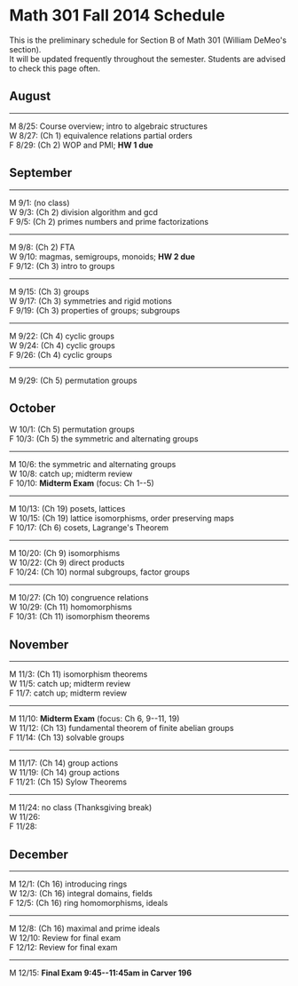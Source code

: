 # Math 301 Fall 2014 Schedule

This is the preliminary schedule for Section B of Math 301
(William DeMeo's section).  
It will be updated frequently throughout the semester. 
Students are advised to check this page often.

## August

---------------------------------------------------------
M 8/25: Course overview; intro to algebraic structures  
W 8/27: (Ch 1) equivalence relations partial orders  
F 8/29: (Ch 2) WOP and PMI; **HW 1 due**  

## September

---------------------------------------------------------
M 9/1: (no class)  
W 9/3: (Ch 2) division algorithm and gcd  
F 9/5: (Ch 2) primes numbers and prime factorizations  

---------------------------------------------------------
M 9/8: (Ch 2) FTA  
W 9/10: magmas, semigroups, monoids; **HW 2 due**  
F 9/12: (Ch 3) intro to groups  

---------------------------------------------------------
M 9/15: (Ch 3) groups  
W 9/17: (Ch 3) symmetries and rigid motions  
F 9/19: (Ch 3) properties of groups; subgroups  

---------------------------------------------------------
M 9/22: (Ch 4) cyclic groups  
W 9/24: (Ch 4) cyclic groups  
F 9/26: (Ch 4) cyclic groups  

---------------------------------------------------------
M 9/29: (Ch 5) permutation groups  
  
## October

W 10/1: (Ch 5) permutation groups   
F 10/3: (Ch 5) the symmetric and alternating groups  

---------------------------------------------------------
M 10/6: the symmetric and alternating groups  
W 10/8: catch up; midterm review  
F 10/10: **Midterm Exam** (focus: Ch 1--5)  

---------------------------------------------------------
M 10/13: (Ch 19) posets, lattices  
W 10/15: (Ch 19) lattice isomorphisms, order preserving maps  
F 10/17: (Ch 6) cosets, Lagrange's Theorem  

---------------------------------------------------------
M 10/20: (Ch 9) isomorphisms  
W 10/22: (Ch 9) direct products  
F 10/24: (Ch 10) normal subgroups, factor groups  

---------------------------------------------------------
M 10/27: (Ch 10) congruence relations  
W 10/29: (Ch 11) homomorphisms  
F 10/31: (Ch 11) isomorphism theorems  

## November

---------------------------------------------------------
M 11/3: (Ch 11) isomorphism theorems  
W 11/5: catch up; midterm review  
F 11/7: catch up; midterm review  

---------------------------------------------------------
M 11/10: **Midterm Exam** (focus: Ch 6, 9--11, 19)  
W 11/12: (Ch 13) fundamental theorem of finite abelian groups  
F 11/14: (Ch 13) solvable groups  

---------------------------------------------------------
M 11/17: (Ch 14) group actions  
W 11/19: (Ch 14) group actions  
F 11/21: (Ch 15) Sylow Theorems  

---------------------------------------------------------
M 11/24: no class (Thanksgiving break)   
W 11/26:   
F 11/28:   

## December

---------------------------------------------------------
M 12/1: (Ch 16) introducing rings  
W 12/3: (Ch 16) integral domains, fields  
F 12/5: (Ch 16) ring homomorphisms, ideals  

---------------------------------------------------------
M 12/8: (Ch 16) maximal and prime ideals  
W 12/10: Review for final exam  
F 12/12: Review for final exam  

---------------------------------------------------------
M 12/15: **Final Exam 9:45--11:45am in Carver 196**  




                                                                  
